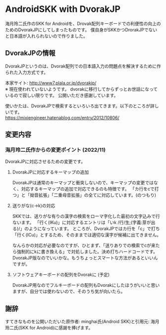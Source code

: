AndroidSKK with DvorakJP
========================

海月玲二氏作のSKK for Androidを、Drovak配列キーボードでの利便性の向上のためのDvorakJPにしてしまったものです。
僕自身がSKKかつDrorakJPでないと日本語が入れられないので作りました。

## DvorakJPの情報

DvorakJPというのは、Dvorak配列での日本語入力の問題点を解決するために作られた入力方式です。

本家サイト: http://www7.plala.or.jp/dvorakjp/  
    ※ 現在使われていないようです。 dvorakに移行してからずっとお世話になっているので寂しい限りです。 公開いただき感謝しています。

使いかたは、DvorakJPで検索するといろいろ出てきます。以下のところが詳しいです。  
    https://mixiengineer.hatenablog.com/entry/2012/10806/

## 変更内容

### 海月玲二氏作からの変更ポイント (2022/11)

DvorakJPに対応させるための変更です。

1. DvorakJPに対応するキーマップの追加  

    DvorakJPは通常のキーマップと衝突しないので、キーマップの変更ではなく、対応するキーマップの追加で対応できるのも特徴です。
    「カ行をcで打つ」と「拗音拡張」「二重母音拡張」の全てに対応しています。(のつもり)

2. 送りがな(c->k)の対応 

    SKKでは、送りがな有りの漢字の検索をローマ字化した最初の文字込みで行ないます。 「行く(IKu)」に対応するエントリは「いk /行/生;(字義:芽が出る)/」のようになっています。
    ところが、DvorakJPではカ行を「c」で打ち「行く(ICu)」とするため、そのままでは適切な漢字が候補に出てきません。
    
    なんらかの対応が必要なのですが、ひとまず、「送りありでの検索でcが来たら強制的にkに書き換える」で対処しました。決め打ちハードコードです。
    DvorakJP版なのでいいかな。もうちょっとスマートな方法があるといいんですが。

3. ソフトウェアキーボードの配列をDvorakに (予定)

    DvorakJP用なのでフルキーボードの配列もDvorakにしたほうがいいと思いますが、自分では使わないので、そのうち気が向いたら。

## 謝辞

すてきなものを公開いただいた原作者: minghai氏(Android SKK)と引用元: 海月玲二氏(SKK for Android)に感謝を捧げます。